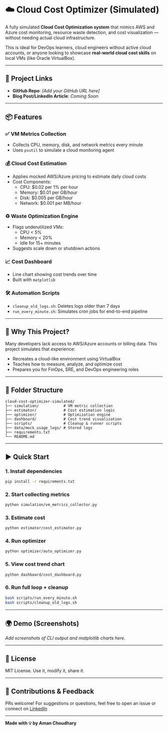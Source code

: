 # ☁️ Cloud Cost Optimizer (Simulated)

A fully simulated **Cloud Cost Optimization system** that mimics AWS and Azure cost monitoring, resource waste detection, and cost visualization — without needing actual cloud infrastructure.

This is ideal for DevOps learners, cloud engineers without active cloud accounts, or anyone looking to showcase **real-world cloud cost skills** on local VMs (like Oracle VirtualBox).

---

## 🔗 Project Links
- **GitHub Repo**: _[Add your GitHub URL here]_ 
- **Blog Post/LinkedIn Article**: _Coming Soon_

---

## 📦 Features

### ✅ VM Metrics Collection
- Collects CPU, memory, disk, and network metrics every minute
- Uses `psutil` to simulate a cloud monitoring agent

### 💰 Cloud Cost Estimation
- Applies mocked AWS/Azure pricing to estimate daily cloud costs
- Cost Components:
  - CPU: $0.02 per 1% per hour
  - Memory: $0.01 per GB/hour
  - Disk: $0.005 per GB/hour
  - Network: $0.001 per MB/hour

### ♻️ Waste Optimization Engine
- Flags underutilized VMs:
  - CPU < 5%
  - Memory < 20%
  - Idle for 15+ minutes
- Suggests scale down or shutdown actions

### 📈 Cost Dashboard
- Line chart showing cost trends over time
- Built with `matplotlib`

### 🛠️ Automation Scripts
- `cleanup_old_logs.sh`: Deletes logs older than 7 days
- `run_every_minute.sh`: Simulates cron jobs for end-to-end pipeline

---

## 🧠 Why This Project?

Many developers lack access to AWS/Azure accounts or billing data. This project simulates that experience:
- Recreates a cloud-like environment using VirtualBox
- Teaches how to measure, analyze, and optimize cost
- Prepares you for FinOps, SRE, and DevOps engineering roles

---

## 📁 Folder Structure
```
cloud-cost-optimizer-simulated/
├── simulation/           # VM metric collection
├── estimator/            # Cost estimation logic
├── optimizer/            # Optimization engine
├── dashboard/            # Cost trend visualization
├── scripts/              # Cleanup & runner scripts
├── data/mock_usage_logs/ # Stored logs
├── requirements.txt
└── README.md
```

---

## ▶️ Quick Start

### 1. Install dependencies
```bash
pip install -r requirements.txt
```

### 2. Start collecting metrics
```bash
python simulation/vm_metrics_collector.py
```

### 3. Estimate cost
```bash
python estimator/cost_estimator.py
```

### 4. Run optimizer
```bash
python optimizer/auto_optimizer.py
```

### 5. View cost trend chart
```bash
python dashboard/cost_dashboard.py
```

### 6. Run full loop + cleanup
```bash
bash scripts/run_every_minute.sh
bash scripts/cleanup_old_logs.sh
```

---

## 🌍 Demo (Screenshots)
*Add screenshots of CLI output and matplotlib charts here.*

---

## 📘 License
MIT License. Use it, modify it, share it.

---

## 🙌 Contributions & Feedback
PRs welcome! For suggestions or questions, feel free to open an issue or connect on [LinkedIn](https://linkedin.com/in/amankc-neo)

---

**Made with 💡 by Aman Choudhary**

